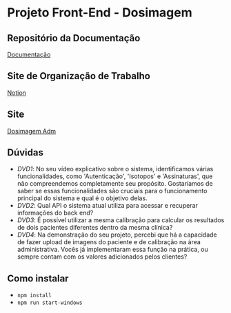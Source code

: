 # Projeto Front-End - Dosimagem

## Repositório da Documentação
[Documentação](https://github.com/mlutegar/projeto_front_end_ibmec_2024_2)

## Site de Organização de Trabalho
[Notion](https://modern-crocus-e55.notion.site/7ba347855e59451a9e49eeecd1b7017b?v=5eb206fc8fb74f3ca6f74c93c2dbb7ce&pvs=4)

## Site
[Dosimagem Adm](https://mlutegar.github.io/projeto-front-end-2024/)

## Dúvidas
- *DVD1*: No seu vídeo explicativo sobre o sistema, identificamos várias funcionalidades, como 'Autenticação', 'Isotopos' e 'Assinaturas', que não compreendemos completamente seu propósito. Gostaríamos de saber se essas funcionalidades são cruciais para o funcionamento principal do sistema e qual é o objetivo delas.
- *DVD2*: Qual API o sistema atual utiliza para acessar e recuperar informações do back end?
- *DVD3*: É possível utilizar a mesma calibração para calcular os resultados de dois pacientes diferentes dentro da mesma clínica?
- *DVD4*: Na demonstração do seu projeto, percebi que há a capacidade de fazer upload de imagens do paciente e de calibração na área administrativa. Vocês já implementaram essa função na prática, ou sempre contam com os valores adicionados pelos clientes?

## Como instalar
- `npm install`
- `npm run start-windows`
